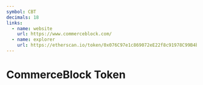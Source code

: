 ```yaml
---
symbol: CBT
decimals: 18
links:
  - name: website
    url: https://www.commerceblock.com/
  - name: explorer
    url: https://etherscan.io/token/0x076C97e1c869072eE22f8c91978C99B4bcB02591
---
```


# CommerceBlock Token
